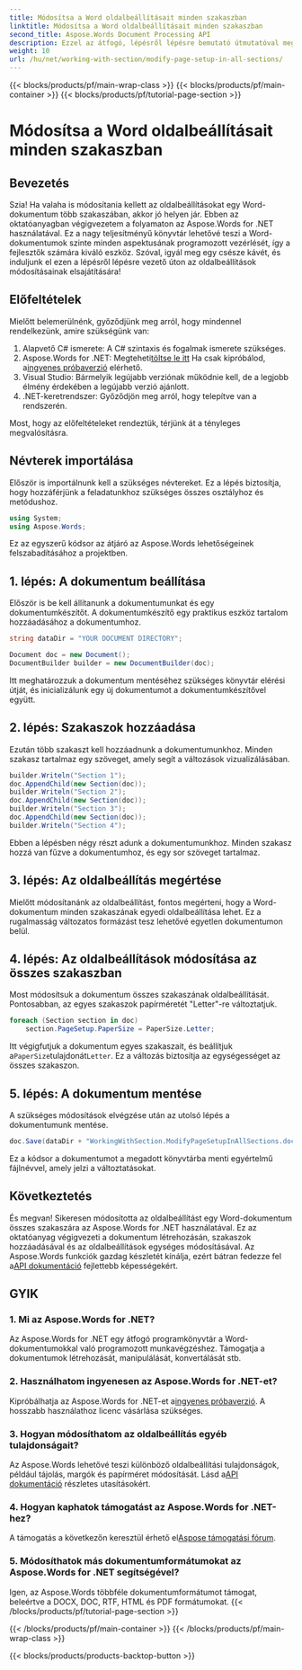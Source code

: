```yaml
---
title: Módosítsa a Word oldalbeállításait minden szakaszban
linktitle: Módosítsa a Word oldalbeállításait minden szakaszban
second_title: Aspose.Words Document Processing API
description: Ezzel az átfogó, lépésről lépésre bemutató útmutatóval megtudhatja, hogyan módosíthatja az oldalbeállításokat a Word-dokumentum minden szakaszában az Aspose.Words for .NET használatával.
weight: 10
url: /hu/net/working-with-section/modify-page-setup-in-all-sections/
---
```


{{< blocks/products/pf/main-wrap-class >}}
{{< blocks/products/pf/main-container >}}
{{< blocks/products/pf/tutorial-page-section >}}

# Módosítsa a Word oldalbeállításait minden szakaszban

## Bevezetés

Szia! Ha valaha is módosítania kellett az oldalbeállításokat egy Word-dokumentum több szakaszában, akkor jó helyen jár. Ebben az oktatóanyagban végigvezetem a folyamaton az Aspose.Words for .NET használatával. Ez a nagy teljesítményű könyvtár lehetővé teszi a Word-dokumentumok szinte minden aspektusának programozott vezérlését, így a fejlesztők számára kiváló eszköz. Szóval, igyál meg egy csésze kávét, és induljunk el ezen a lépésről lépésre vezető úton az oldalbeállítások módosításainak elsajátítására!

## Előfeltételek

Mielőtt belemerülnénk, győződjünk meg arról, hogy mindennel rendelkezünk, amire szükségünk van:

1. Alapvető C# ismerete: A C# szintaxis és fogalmak ismerete szükséges.
2.  Aspose.Words for .NET: Megteheti[töltse le itt](https://releases.aspose.com/words/net/) Ha csak kipróbálod, a[ingyenes próbaverzió](https://releases.aspose.com/) elérhető.
3. Visual Studio: Bármelyik legújabb verziónak működnie kell, de a legjobb élmény érdekében a legújabb verzió ajánlott.
4. .NET-keretrendszer: Győződjön meg arról, hogy telepítve van a rendszerén.

Most, hogy az előfeltételeket rendeztük, térjünk át a tényleges megvalósításra.

## Névterek importálása

Először is importálnunk kell a szükséges névtereket. Ez a lépés biztosítja, hogy hozzáférjünk a feladatunkhoz szükséges összes osztályhoz és metódushoz.

```csharp
using System;
using Aspose.Words;
```

Ez az egyszerű kódsor az átjáró az Aspose.Words lehetőségeinek felszabadításához a projektben.

## 1. lépés: A dokumentum beállítása

Először is be kell állítanunk a dokumentumunkat és egy dokumentumkészítőt. A dokumentumkészítő egy praktikus eszköz tartalom hozzáadásához a dokumentumhoz.

```csharp
string dataDir = "YOUR DOCUMENT DIRECTORY";

Document doc = new Document();
DocumentBuilder builder = new DocumentBuilder(doc);
```

Itt meghatározzuk a dokumentum mentéséhez szükséges könyvtár elérési útját, és inicializálunk egy új dokumentumot a dokumentumkészítővel együtt.

## 2. lépés: Szakaszok hozzáadása

Ezután több szakaszt kell hozzáadnunk a dokumentumunkhoz. Minden szakasz tartalmaz egy szöveget, amely segít a változások vizualizálásában.

```csharp
builder.Writeln("Section 1");
doc.AppendChild(new Section(doc));
builder.Writeln("Section 2");
doc.AppendChild(new Section(doc));
builder.Writeln("Section 3");
doc.AppendChild(new Section(doc));
builder.Writeln("Section 4");
```

Ebben a lépésben négy részt adunk a dokumentumunkhoz. Minden szakasz hozzá van fűzve a dokumentumhoz, és egy sor szöveget tartalmaz.

## 3. lépés: Az oldalbeállítás megértése

Mielőtt módosítanánk az oldalbeállítást, fontos megérteni, hogy a Word-dokumentum minden szakaszának egyedi oldalbeállítása lehet. Ez a rugalmasság változatos formázást tesz lehetővé egyetlen dokumentumon belül.

## 4. lépés: Az oldalbeállítások módosítása az összes szakaszban

Most módosítsuk a dokumentum összes szakaszának oldalbeállítását. Pontosabban, az egyes szakaszok papírméretét "Letter"-re változtatjuk.

```csharp
foreach (Section section in doc)
    section.PageSetup.PaperSize = PaperSize.Letter;
```

 Itt végigfutjuk a dokumentum egyes szakaszait, és beállítjuk a`PaperSize`tulajdonát`Letter`. Ez a változás biztosítja az egységességet az összes szakaszon.

## 5. lépés: A dokumentum mentése

A szükséges módosítások elvégzése után az utolsó lépés a dokumentumunk mentése.

```csharp
doc.Save(dataDir + "WorkingWithSection.ModifyPageSetupInAllSections.doc");
```

Ez a kódsor a dokumentumot a megadott könyvtárba menti egyértelmű fájlnévvel, amely jelzi a változtatásokat.

## Következtetés

 És megvan! Sikeresen módosította az oldalbeállítást egy Word-dokumentum összes szakaszára az Aspose.Words for .NET használatával. Ez az oktatóanyag végigvezeti a dokumentum létrehozásán, szakaszok hozzáadásával és az oldalbeállítások egységes módosításával. Az Aspose.Words funkciók gazdag készletét kínálja, ezért bátran fedezze fel a[API dokumentáció](https://reference.aspose.com/words/net/) fejlettebb képességekért.

## GYIK

### 1. Mi az Aspose.Words for .NET?

Az Aspose.Words for .NET egy átfogó programkönyvtár a Word-dokumentumokkal való programozott munkavégzéshez. Támogatja a dokumentumok létrehozását, manipulálását, konvertálását stb.

### 2. Használhatom ingyenesen az Aspose.Words for .NET-et?

 Kipróbálhatja az Aspose.Words for .NET-et a[ingyenes próbaverzió](https://releases.aspose.com/). A hosszabb használathoz licenc vásárlása szükséges.

### 3. Hogyan módosíthatom az oldalbeállítás egyéb tulajdonságait?

 Az Aspose.Words lehetővé teszi különböző oldalbeállítási tulajdonságok, például tájolás, margók és papírméret módosítását. Lásd a[API dokumentáció](https://reference.aspose.com/words/net/) részletes utasításokért.

### 4. Hogyan kaphatok támogatást az Aspose.Words for .NET-hez?

 A támogatás a következőn keresztül érhető el[Aspose támogatási fórum](https://forum.aspose.com/c/words/8).

### 5. Módosíthatok más dokumentumformátumokat az Aspose.Words for .NET segítségével?

Igen, az Aspose.Words többféle dokumentumformátumot támogat, beleértve a DOCX, DOC, RTF, HTML és PDF formátumokat.
{{< /blocks/products/pf/tutorial-page-section >}}

{{< /blocks/products/pf/main-container >}}
{{< /blocks/products/pf/main-wrap-class >}}

{{< blocks/products/products-backtop-button >}}
